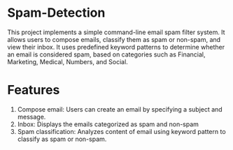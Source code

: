 # Spam-Detection
This project implements a simple command-line email spam filter system. It allows users to compose emails, classify them as spam or non-spam, and view their inbox. It uses predefined keyword patterns to determine whether an email is considered spam, based on categories such as Financial, Marketing, Medical, Numbers, and Social.

# Features
1. Compose email: Users can create an email by specifying a subject and message.
2. Inbox: Displays the emails categorized as spam and non-spam
3. Spam classification: Analyzes content of email using keyword pattern to classify as spam or non-spam. 
